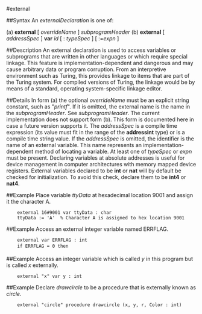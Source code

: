 
#external

##Syntax
An _externalDeclaration_ is one of:

(a) **external** [ _overrideName_ ] _subprogramHeader_
(b) **external** [ _addressSpec_ ] **var** _id_ [ : _typeSpec_ ] [ :=_expn_ ]




##Description
An external declaration is used to access variables or subprograms that are written in other languages or which require special linkage. This feature is implementation-dependent and dangerous and may cause arbitrary data or program corruption. From an interpretive environment such as Turing, this provides linkage to items that are part of the Turing system. For compiled versions of Turing, the linkage would be by means of a standard, operating system-specific linkage editor.



##Details
In form (a) the optional _overrideName_ must be an explicit string constant, such as "_printf_". If it is omitted, the external name is the name in the _subprogramHeader_. See _subprogramHeader_.
The current implementation does not support form (b). This form is documented here in case a future version supports it. The _addressSpec_ is a compile time expression (its value must fit in the range of the **addressint** type) or is a compile time string value. If the _addressSpec_ is omitted, the identifier is the name of an external variable. This name represents an implementation-dependent method of locating a variable. At least one of _typeSpec_ or _expn_ must be present.
Declaring variables at absolute addresses is useful for device management in computer architectures with memory mapped device registers. External variables declared to be **int** or **nat** will by default be checked for initialization. To avoid this check, declare them to be **int4** or **nat4**.



##Example
Place variable _ttyData_ at hexadecimal location 9001 and assign it the character A.


        external 16#9001 var ttyData : char
        ttyData := 'A'  % Character A is assigned to hex location 9001
##Example
Access an external integer variable named ERRFLAG.


        external var ERRFLAG : int
        if ERRFLAG = 0 then 
##Example
Access an integer variable which is called _y_ in this program but is called _x_ externally.


        external "x" var y : int
##Example
Declare _drawcircle_ to be a procedure that is externally known as _circle_.


        external "circle" procedure drawcircle (x, y, r, Color : int)
